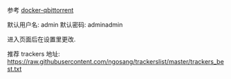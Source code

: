 参考 [docker-qbittorrent](https://github.com/linuxserver/docker-qbittorrent)

默认用户名: admin
默认密码: adminadmin

进入页面后在设置里更改.

推荐 trackers 地址: https://raw.githubusercontent.com/ngosang/trackerslist/master/trackers_best.txt
